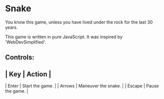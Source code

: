 # Snake

You know this game, unless you have lived under the rock for the last 30 years.

This game is written in pure JavaScript. It was inspired by 'WebDevSimplified'. 

## Controls:

| Key | Action |
---
| Enter | Start the game. |
| Arrows | Maneuver the snake. |
| Escape | Pause the game. |